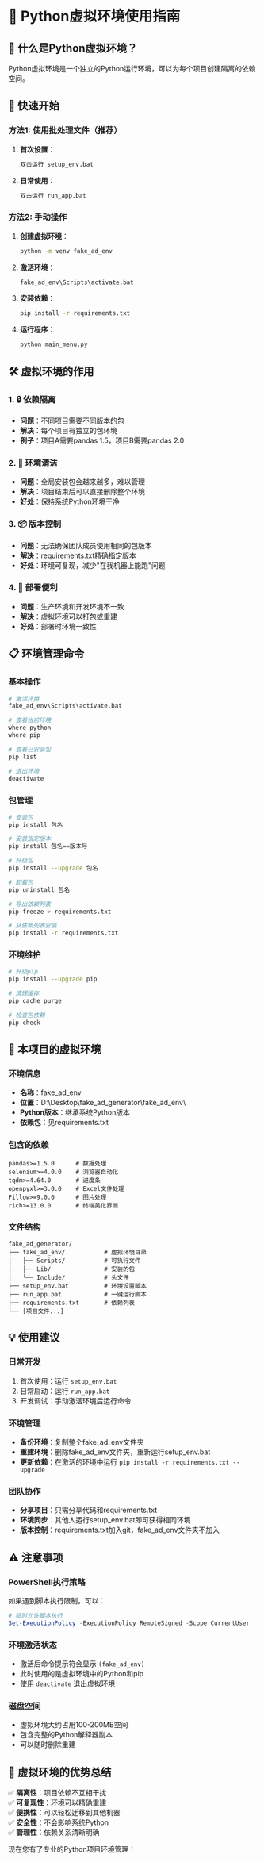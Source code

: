 # 🐍 Python虚拟环境使用指南

## 🎯 什么是Python虚拟环境？

Python虚拟环境是一个独立的Python运行环境，可以为每个项目创建隔离的依赖空间。

## 🚀 快速开始

### 方法1: 使用批处理文件（推荐）

1. **首次设置**：
   ```bash
   双击运行 setup_env.bat
   ```

2. **日常使用**：
   ```bash
   双击运行 run_app.bat
   ```

### 方法2: 手动操作

1. **创建虚拟环境**：
   ```bash
   python -m venv fake_ad_env
   ```

2. **激活环境**：
   ```bash
   fake_ad_env\Scripts\activate.bat
   ```

3. **安装依赖**：
   ```bash
   pip install -r requirements.txt
   ```

4. **运行程序**：
   ```bash
   python main_menu.py
   ```

## 🛠️ 虚拟环境的作用

### 1. 🔒 依赖隔离
- **问题**：不同项目需要不同版本的包
- **解决**：每个项目有独立的包环境
- **例子**：项目A需要pandas 1.5，项目B需要pandas 2.0

### 2. 🧹 环境清洁
- **问题**：全局安装包会越来越多，难以管理
- **解决**：项目结束后可以直接删除整个环境
- **好处**：保持系统Python环境干净

### 3. 📦 版本控制
- **问题**：无法确保团队成员使用相同的包版本
- **解决**：requirements.txt精确指定版本
- **好处**：环境可复现，减少"在我机器上能跑"问题

### 4. 🚀 部署便利
- **问题**：生产环境和开发环境不一致
- **解决**：虚拟环境可以打包或重建
- **好处**：部署时环境一致性

## 📋 环境管理命令

### 基本操作
```bash
# 激活环境
fake_ad_env\Scripts\activate.bat

# 查看当前环境
where python
where pip

# 查看已安装包
pip list

# 退出环境
deactivate
```

### 包管理
```bash
# 安装包
pip install 包名

# 安装指定版本
pip install 包名==版本号

# 升级包
pip install --upgrade 包名

# 卸载包
pip uninstall 包名

# 导出依赖列表
pip freeze > requirements.txt

# 从依赖列表安装
pip install -r requirements.txt
```

### 环境维护
```bash
# 升级pip
pip install --upgrade pip

# 清理缓存
pip cache purge

# 检查包依赖
pip check
```

## 🎯 本项目的虚拟环境

### 环境信息
- **名称**：fake_ad_env
- **位置**：D:\Desktop\fake_ad_generator\fake_ad_env\
- **Python版本**：继承系统Python版本
- **依赖包**：见requirements.txt

### 包含的依赖
```
pandas>=1.5.0      # 数据处理
selenium>=4.0.0    # 浏览器自动化
tqdm>=4.64.0       # 进度条
openpyxl>=3.0.0    # Excel文件处理
Pillow>=9.0.0      # 图片处理
rich>=13.0.0       # 终端美化界面
```

### 文件结构
```
fake_ad_generator/
├── fake_ad_env/           # 虚拟环境目录
│   ├── Scripts/           # 可执行文件
│   ├── Lib/               # 安装的包
│   └── Include/           # 头文件
├── setup_env.bat          # 环境设置脚本
├── run_app.bat            # 一键运行脚本
├── requirements.txt       # 依赖列表
└── [项目文件...]
```

## 💡 使用建议

### 日常开发
1. 首次使用：运行 `setup_env.bat`
2. 日常启动：运行 `run_app.bat`
3. 开发调试：手动激活环境后运行命令

### 环境管理
- **备份环境**：复制整个fake_ad_env文件夹
- **重建环境**：删除fake_ad_env文件夹，重新运行setup_env.bat
- **更新依赖**：在激活的环境中运行 `pip install -r requirements.txt --upgrade`

### 团队协作
- **分享项目**：只需分享代码和requirements.txt
- **环境同步**：其他人运行setup_env.bat即可获得相同环境
- **版本控制**：requirements.txt加入git，fake_ad_env文件夹不加入

## ⚠️ 注意事项

### PowerShell执行策略
如果遇到脚本执行限制，可以：
```powershell
# 临时允许脚本执行
Set-ExecutionPolicy -ExecutionPolicy RemoteSigned -Scope CurrentUser
```

### 环境激活状态
- 激活后命令提示符会显示 `(fake_ad_env)`
- 此时使用的是虚拟环境中的Python和pip
- 使用 `deactivate` 退出虚拟环境

### 磁盘空间
- 虚拟环境大约占用100-200MB空间
- 包含完整的Python解释器副本
- 可以随时删除重建

## 🎉 虚拟环境的优势总结

✅ **隔离性**：项目依赖不互相干扰  
✅ **可复现性**：环境可以精确重建  
✅ **便携性**：可以轻松迁移到其他机器  
✅ **安全性**：不会影响系统Python  
✅ **管理性**：依赖关系清晰明确  

现在您有了专业的Python项目环境管理！ 